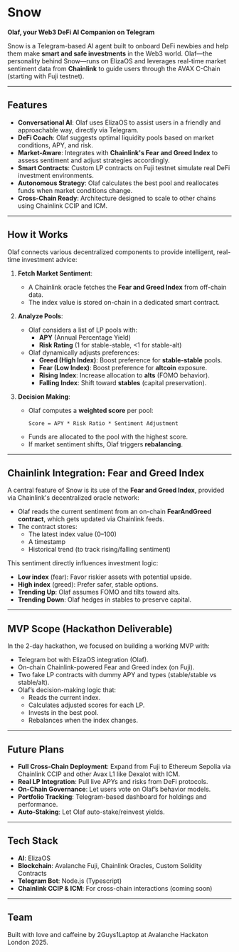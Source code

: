 # Snow

**Olaf, your Web3 DeFi AI Companion on Telegram**

Snow is a Telegram-based AI agent built to onboard DeFi newbies and help them make **smart and safe investments** in the Web3 world. Olaf—the personality behind Snow—runs on ElizaOS and leverages real-time market sentiment data from **Chainlink** to guide users through the AVAX C-Chain (starting with Fuji testnet).

---

## Features

- **Conversational AI**: Olaf uses ElizaOS to assist users in a friendly and approachable way, directly via Telegram.
- **DeFi Coach**: Olaf suggests optimal liquidity pools based on market conditions, APY, and risk.
- **Market-Aware**: Integrates with **Chainlink's Fear and Greed Index** to assess sentiment and adjust strategies accordingly.
- **Smart Contracts**: Custom LP contracts on Fuji testnet simulate real DeFi investment environments.
- **Autonomous Strategy**: Olaf calculates the best pool and reallocates funds when market conditions change.
- **Cross-Chain Ready**: Architecture designed to scale to other chains using Chainlink CCIP and ICM.

---

## How it Works

Olaf connects various decentralized components to provide intelligent, real-time investment advice:

1. **Fetch Market Sentiment**:
   - A Chainlink oracle fetches the **Fear and Greed Index** from off-chain data.
   - The index value is stored on-chain in a dedicated smart contract.

2. **Analyze Pools**:
   - Olaf considers a list of LP pools with:
     - **APY** (Annual Percentage Yield)
     - **Risk Rating** (1 for stable-stable, <1 for stable-alt)
   - Olaf dynamically adjusts preferences:
     - **Greed (High Index)**: Boost preference for **stable-stable** pools.
     - **Fear (Low Index)**: Boost preference for **altcoin** exposure.
     - **Rising Index**: Increase allocation to **alts** (FOMO behavior).
     - **Falling Index**: Shift toward **stables** (capital preservation).

3. **Decision Making**:
   - Olaf computes a **weighted score** per pool:
     ```
     Score = APY * Risk Ratio * Sentiment Adjustment
     ```
   - Funds are allocated to the pool with the highest score.
   - If market sentiment shifts, Olaf triggers **rebalancing**.

---

## Chainlink Integration: Fear and Greed Index

A central feature of Snow is its use of the **Fear and Greed Index**, provided via Chainlink's decentralized oracle network:

- Olaf reads the current sentiment from an on-chain **FearAndGreed contract**, which gets updated via Chainlink feeds.
- The contract stores:
  - The latest index value (0–100)
  - A timestamp
  - Historical trend (to track rising/falling sentiment)

This sentiment directly influences investment logic:

- **Low index** (fear): Favor riskier assets with potential upside.
- **High index** (greed): Prefer safer, stable options.
- **Trending Up**: Olaf assumes FOMO and tilts toward alts.
- **Trending Down**: Olaf hedges in stables to preserve capital.

---

## MVP Scope (Hackathon Deliverable)

In the 2-day hackathon, we focused on building a working MVP with:

- Telegram bot with ElizaOS integration (Olaf).
- On-chain Chainlink-powered Fear and Greed index (on Fuji).
- Two fake LP contracts with dummy APY and types (stable/stable vs stable/alt).
- Olaf’s decision-making logic that:
  - Reads the current index.
  - Calculates adjusted scores for each LP.
  - Invests in the best pool.
  - Rebalances when the index changes.

---

## Future Plans

- **Full Cross-Chain Deployment**: Expand from Fuji to Ethereum Sepolia via Chainlink CCIP and other Avax L1 like Dexalot with ICM.
- **Real LP Integration**: Pull live APYs and risks from DeFi protocols.
- **On-Chain Governance**: Let users vote on Olaf’s behavior models.
- **Portfolio Tracking**: Telegram-based dashboard for holdings and performance.
- **Auto-Staking**: Let Olaf auto-stake/reinvest yields.

---

## Tech Stack

- **AI**: ElizaOS
- **Blockchain**: Avalanche Fuji, Chainlink Oracles, Custom Solidity Contracts
- **Telegram Bot**: Node.js (Typescript)
- **Chainlink CCIP & ICM**: For cross-chain interactions (coming soon)

---

## Team

Built with love and caffeine by 2Guys1Laptop at Avalanche Hackaton London 2025.
